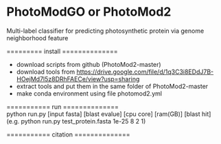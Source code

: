 # PhotoModGO or PhotoMod2
Multi-label classifier for predicting photosynthetic protein via genome neighborhood feature<br>

========= install ==============<br>
- download scripts from github (PhotoMod2-master)
- download tools from https://drive.google.com/file/d/1q3C3i8EDdJ7B-HOejMd7l5z8DRhFAECe/view?usp=sharing
- extract tools and put them in the same folder of PhotoMod2-master 
- make conda environment using file photomod2.yml

=========== run ==============<br>
python run.py [input fasta] [blast evalue] [cpu core] [ram(GB)] [blast hit] <br>
(e.g. python run.py test_protein.fasta 1e-25 8 2 1)

=========== citation ==============
